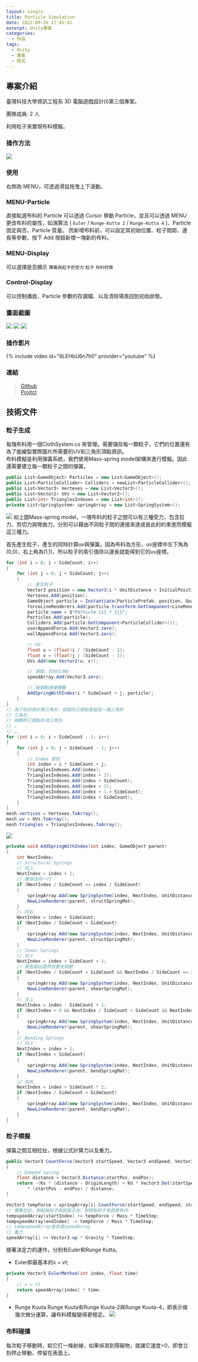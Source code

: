```yaml
---
layout: single
title: Particle Simulation
date: 2022-09-26 17:45:41
excerpt: Unity專案
categories:
  - 作品
tags:
  - Unity
  - 專案
  - 程式
---
```


## 專案介紹

臺灣科技大學資訊工程系 3D 電腦遊戲設計(I)第三個專案。

團隊成員: 2 人

利用粒子來實現布料模擬。

### 操作方法

![](/assets/imgs/Unity/ParticleSimulation/Game.png)
### 使用
右側為 MENU，可透過滑鼠拖曳上下滾動。
### MENU-Particle
直接點選布料的 Particle 可以透過 Cursor 移動 Particle，並且可以透過 MENU 更改布料的屬性，如演算法 ( `Euler` / `Runge-Kutta 2` / `Runge-Kutta 4` )、Particle 固定與否、Particle 質量。
而新增布料前，可以設定其初始位置、粒子間距、邊長等參數，按下 Add 按鈕新增一塊新的布料。

### MENU-Display
可以選擇是否顯示 `彈簧與粒子的受力` `粒子` `布料材質`

### Control-Display
可以控制播放、Particle 參數的存讀檔、以及清除場景回到初始狀態。

### 畫面截圖

![](/assets/imgs/Unity/ParticleSimulation/1.png)
![](/assets/imgs/Unity/ParticleSimulation/3.png)
![](/assets/imgs/Unity/ParticleSimulation/4.png)

### 操作影片

{% include video id="8LEHbU6n7h0" provider="youtube" %}

### 連結

> [Github](https://github.com/Fengleaf/Particle-Simulation)  
> [Projtct](https://drive.google.com/drive/folders/107tbvvs6LjKEdFei2Zdv0gKf9bZXn7ol?usp=sharing)

## 技術文件
### 粒子生成
每塊布料用一個ClothSystem.cs 來管理。需要儲存每一顆粒子，它們的位置還有為了能繪製實際圖片所需要的UV和三角形頂點資訊。  
布料模擬是利用彈簧系統，我們使用Mass-spring model架構來進行模擬。因此還需要建立每一顆粒子之間的彈簧，
```csharp
public List<GameObject> Particles = new List<GameObject>();
public List<ParticleCollider> Colliders = newList<ParticleCollider>();
public List<Vector3> Vertexes = new List<Vector3>();
public List<Vector2> UVs = new List<Vector2>();
public List<int> TrianglesIndexes = new List<int>();
private List<SpringSystem> springArray = new List<SpringSystem>();
```
![](/assets/imgs/Unity/ParticleSimulation/MassSpringModel.jpg)
如上圖Mass-spring model，一塊布料的粒子之間可以有三種受力，包含拉力、剪切力與彎曲力，分別可以藉由不同粒子間的連接來達成彼此的約束進而模擬這三種力。 

首先產生粒子，產生的同時計算uv與彈簧。因為布料為方形，uv座標中左下角為(0,0)，右上角為(1,1)，所以粒子的索引值除以邊長就能得到它的uv座標。
```csharp
for (int i = 0; i < SideCount; i++)
{
    for (int j = 0; j < SideCount; j++)
    {
        // 產生粒子
        Vector3 position = new Vector3(i * UnitDistance + InitialPosition.x, InitialPosition.y, j * UnitDistance + InitialPosition.z);
        Vertexes.Add(position);
        GameObject particle = Instantiate(ParticlePrefab, position, Quaternion.identity, transform);
        forceLineRenderers.Add(particle.transform.GetComponent<LineRenderer>());
        particle.name = $"Particle {i} * {j}";
        Particles.Add(particle);
        Colliders.Add(particle.GetComponent<ParticleCollider>());
        userAppendForce.Add(Vector3.zero);
        wallAppendForce.Add(Vector3.zero);

        // UV
        float u = (float)i / (SideCount - 1);
        float v = (float)j / (SideCount - 1);
        UVs.Add(new Vector2(u, v));

        // 速度，初始化為0
        speedArray.Add(Vector3.zero);

        // 每個點連接彈簧
        AddSpringWithIndex(i * SideCount + j, particle);
    }
}
// 為了貼材質計算三角形，相鄰的三個點會組成一個三角形
// 三角形
// 相鄰的三個點形成三角形
// 。
// 。。
for (int i = 0; i < SideCount - 1; i++)
{
    for (int j = 0; j < SideCount - 1; j++)
    {
        // Index 資訊
        int index = i * SideCount + j;
        TrianglesIndexes.Add(index);
        TrianglesIndexes.Add(index + 1);
        TrianglesIndexes.Add(index + SideCount);
        TrianglesIndexes.Add(index + 1);
        TrianglesIndexes.Add(index + 1 + SideCount);
        TrianglesIndexes.Add(index + SideCount);
    }
}
mesh.vertices = Vertexes.ToArray();
mesh.uv = UVs.ToArray();
mesh.triangles = TrianglesIndexes.ToArray();
```
![](/assets/imgs/Unity/ParticleSimulation/Triangle.jpg)
```csharp
private void AddSpringWithIndex(int index, GameObject parent)
{
    int NextIndex;
    // Structural Springs
    // 向上
    NextIndex = index + 1;
    // 確保在同一行
    if (NextIndex / SideCount == index / SideCount)
    {
        springArray.Add(new SpringSystem(index, NextIndex, UnitDistance));
        NewLineRenderer(parent, structSpringMat);
    }
    // 向右
    NextIndex = index + SideCount;
    if (NextIndex / SideCount < SideCount)
    {
        springArray.Add(new SpringSystem(index, NextIndex, UnitDistance));
        NewLineRenderer(parent, structSpringMat);
    }
    // Shear Springs
    // 右上
    NextIndex = index + SideCount + 1;
    // 避免超出邊界且要在隔壁
    if (NextIndex / SideCount < SideCount && NextIndex / SideCount == index / SideCount + 1)
    {
        springArray.Add(new SpringSystem(index, NextIndex, UnitDistance * Mathf.Sqrt(2)));
        NewLineRenderer(parent, shearSpringMat);
    }
    // 左上
    NextIndex = index - SideCount + 1;
    if (NextIndex > 0 && NextIndex / SideCount < SideCount && NextIndex / SideCount == index / SideCount - 1)
    {
        springArray.Add(new SpringSystem(index, NextIndex, UnitDistance * Mathf.Sqrt(2)));
        NewLineRenderer(parent, shearSpringMat);
    }
    // Bending Springs
    // 向上
    NextIndex = index + 2;
    if (NextIndex < SideCount)
    {
        springArray.Add(new SpringSystem(index, NextIndex, UnitDistance * 2));
        NewLineRenderer(parent, bendSpringMat);
    }
    // 向右
    NextIndex = index + SideCount * 2;
    if (NextIndex / SideCount < SideCount)
    {
        springArray.Add(new SpringSystem(index, NextIndex, UnitDistance * 2));
        NewLineRenderer(parent, bendSpringMat);
    }
}
```
### 粒子模擬
彈簧之間互相拉扯，根據公式計算力以及重力。
```csharp
public Vector3 CountForce(Vector3 startSpeed, Vector3 endSpeed, Vector3 startPos, Vector3 endPos)
{
    // Damped spring
    float distance = Vector3.Distance(startPos, endPos);
    return -(Ks * (distance - OriginLength) + Kd * Vector3.Dot(startSpeed - endSpeed, startPos - endPos) / distance)
        * (startPos - endPos) / distance;
}
```
```csharp
Vector3 tempForce = springArray[i].CountForce(startSpeed, endSpeed, startPos, endPos);
// 彈簧拉扯，對起始粒子來說是正向，對終點粒子來說是負向
tempspeedArray[startIndex] += tempForce / Mass * TimeStep;
tempspeedArray[endIndex] -= tempForce / Mass * TimeStep;
// tempspeedArray會存進speedArray
// 重力
speedArray[i] += Vector3.up * Gravity * TimeStep;
```
接著決定力的運作，分別有Euler和Runge Kutta。  
* Euler即最基本的x = vt;
```csharp
private Vector3 EulerMethod(int index, float time)
{
    // x = vt
    return speedArray[index] * time;
}
```
* Runge Kuuta
Runge Kuuta有Runge Kuuta-2與Runge Kuuta-4，即表示做幾次微分運算，讓布料模擬變得更穩定。
![](/assets/imgs/Unity/ParticleSimulation/RungeKutta.jpg)

### 布料碰撞
每次粒子移動時，給它打一條射線，如果偵測到障礙物，就讓它速度=0，即會立刻停止移動、停留在表面上。